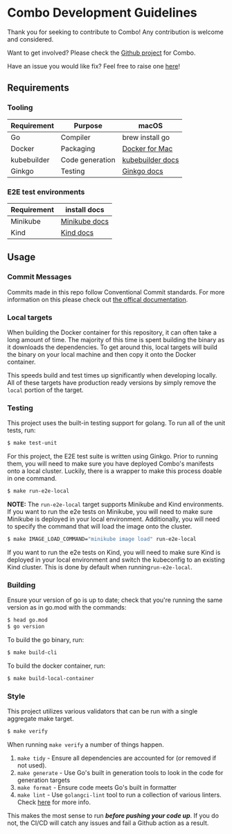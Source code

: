 # Combo Development Guidelines
Thank you for seeking to contribute to Combo! Any contribution is welcome and considered. 

Want to get involved? Please check the [Github project](https://github.com/operator-framework/combo/projects/1) for Combo. 

Have an issue you would like fix? Feel free to raise one [here](https://github.com/operator-framework/combo/issues/new/choose)!

## Requirements

### Tooling

| Requirement | Purpose               | macOS                |
|-------------|-----------------------|----------------------|
| Go          | Compiler              | brew install go      |
| Docker      | Packaging             | [Docker for Mac]     |
| kubebuilder | Code generation       | [kubebuilder docs]   |
| Ginkgo      | Testing               | [Ginkgo docs]        |

[Docker for Mac]: https://store.docker.com/editions/community/docker-ce-desktop-mac
[kubebuilder docs]: https://book.kubebuilder.io/quick-start.html#installation
[Ginkgo docs]: https://onsi.github.io/ginkgo/

### E2E test environments

| Requirement | install docs         |
|-------------|----------------------|
| Minikube    | [Minikube docs]      |
| Kind        | [Kind docs]          |

[Minikube docs]: https://minikube.sigs.k8s.io/docs/start
[Kind docs]: https://kind.sigs.k8s.io/docs/user/quick-start

## Usage

### Commit Messages
Commits made in this repo follow Conventional Commit standards. For more information on this please check out [the offical documentation](https://www.conventionalcommits.org/en/v1.0.0/).

### Local targets
When building the Docker container for this repository, it can often take a long amount of time. The majority of this time is spent building the binary as it downloads the dependencies. To get around this, local targets will build the binary on your local machine and then copy it onto the Docker container.

This speeds build and test times up significantly when developing locally. All of these targets have production ready versions by simply remove the `local` portion of the target.

### Testing

This project uses the built-in testing support for golang. To run all of the unit tests, run:
```bash
$ make test-unit
```

For this project, the E2E test suite is written using Ginkgo. Prior to running them, you will need to make sure you have deployed Combo's manifests onto a local cluster. Luckily, there is a wrapper to make this process doable in one command.
```bash
$ make run-e2e-local
```

**NOTE:** The `run-e2e-local` target supports Minikube and Kind environments. If you want to run the e2e tests on Minikube, you will need to make sure Minikube is deployed in your local environment. Additionally, you will need to specify the command that will load the image onto the cluster. 

```bash
$ make IMAGE_LOAD_COMMAND="minikube image load" run-e2e-local
```

If you want to run the e2e tests on Kind, you will need to make sure Kind is deployed in your local environment and switch the kubeconfig to an existing Kind cluster. This is done by default when running`run-e2e-local`.

### Building

Ensure your version of go is up to date; check that you're running the same version as in go.mod with the
commands:
```bash
$ head go.mod
$ go version
```

To build the go binary, run:
```bash
$ make build-cli
```

To build the docker container, run:
```bash
$ make build-local-container
```

### Style
This project utilizes various validators that can be run with a single aggregate make target.

```bash
$ make verify
```

When running `make verify` a number of things happen.
1. `make tidy` - Ensure all dependencies are accounted for (or removed if not used).
2. `make generate` - Use Go's built in generation tools to look in the code for generation targets
3. `make format` - Ensure code meets Go's built in formatter
4. `make lint` - Use `golangci-lint` tool to run a collection of various linters. Check [here](https://github.com/golangci/golangci-lint) for more info.

This makes the most sense to run ***before pushing your code up***. If you do not, the CI/CD will catch any issues and fail a Github action as a result.